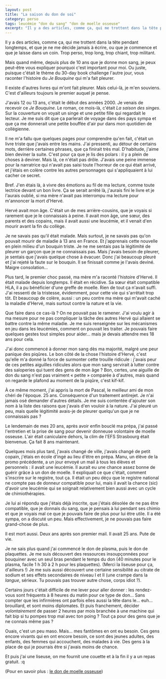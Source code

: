 ```yaml
---
layout: post
title: "La saison du don de soi"
category: perso
tags: leucémie "don du sang" "don de moelle osseuse"
excerpt: "Il y a des articles, comme ça, qui me trottent dans la tête pendant longtemps, et que je ne me décide jamais à écrire, ou que je commence et que je laisse dans un coin. Trop perso, trop long, trop chiant, trop militant."
---
```


Il y a des articles, comme ça, qui me trottent dans la tête pendant longtemps, et que je ne me décide jamais à écrire, ou que je commence et que je laisse dans un coin. Trop perso, trop long, trop chiant, trop militant.

Mais quand même, depuis plus de 10 ans que je donne mon sang, je peux peut-être vous expliquer pourquoi c'est important pour moi. Ou juste, puisque c'était le thème du 30-day book challenge l'autre jour, vous raconter l'histoire du _Je Bouquine_ qui m'a fait pleurer.

Il existe d'autres livres qui m'ont fait pleurer. Mais celui-là, je m'en souviens. C'est d'ailleurs toujours le premier auquel je pense.

J'avais 12 ou 13 ans, c'était le début des années 2000. Je venais de recevoir ce _Je Bouquine_. Le roman, ce mois-là, c'était _La saison des singes_. Sur la couverture on voyait un singe et une petite fille qui regardait le lecteur. Je me suis dit que ça parlerait de voyage dans des pays sympa et que ça me donnerait une petite bouffée d'air pur dans mon quotidien de collégienne.

Il ne m'a fallu que quelques pages pour comprendre qu'en fait, c'était un livre triste que j'avais entre les mains. J'ai pressenti, au détour de certains mots, derrière certaines phrases, que ça finirait très mal. D'habitude, j'aime bien deviner la suite. C'est pour ça que je lis des polars : il y a plein de choses à deviner. Mais là, ce n'était pas drôle. J'avais une peine immense pour la narratrice qui n'avait pas saisi toute l'horreur de ce qui était arrivé, et j'étais en colère contre les autres personnages qui s'appliquaient à lui cacher ce secret.

Bref. J'en étais là, à vivre des émotions au fil de ma lecture, comme toute lectrice devant un bon livre. Ça se serait arrêté là, j'aurais fini le livre et je l'aurais oublié, si ma mère n'avait pas interrompu ma lecture pour m'annoncer la mort d'Hervé.

Hervé avait mon âge. C'était un de mes arrière-cousins, que je voyais si rarement que je le connaissais à peine. Il avait mon âge, une sœur, des parents et des copains, mais il avait aussi une leucémie, et il venait d'en mourir avant la fin du collège.

Je ne savais pas qu'il était malade. Mais surtout, je ne savais pas qu'on pouvait mourir de maladie à 13 ans en France. Et j'apprenais cette nouvelle en plein milieu d'un bouquin triste. 
Je ne me sentais pas la légitimité de pleurer un garçon que je ne connaissais pas. Mais j'avais besoin de pleurer, je sentais que j'avais quelque chose à évacuer. Donc j'ai beaucoup pleuré et j'ai rejeté la faute sur le bouquin. Il se finissait comme je l'avais deviné. Maigre consolation…

Plus tard, le premier choc passé, ma mère m'a raconté l'histoire d'Hervé. Il était malade depuis longtemps. Il était en récidive. Sa sœur était compatible HLA, il a pu bénéficier d'une greffe de moelle. Rien de tout ça n'avait suffi. J'ai ressenti de la tristesse, évidemment, pour cette vie qui s'arrêtait trop tôt. Et beaucoup de colère, aussi : un peu contre ma mère qui m'avait caché la maladie d'Hervé, mais surtout contre la nature et la vie.

Que faire dans ce cas-là ? On ne pouvait pas le ramener. J'ai voulu agir à ma mesure pour ne pas compliquer la tâche des autres Hervé qui allaient se battre contre la même maladie. Je me suis renseignée sur les mécanismes en jeu dans les leucémies, comment on pouvait les traiter. Je pouvais faire quelques gestes tout simples pour aider… mais je devais attendre mes 18 ans pour cela.

J'ai donc commencé à donner mon sang dès ma majorité, malgré une peur panique des piqûres. Le bon côté de la chose l'histoire d'Hervé, c'est qu'elle m'a donné la force de surmonter cette trouille ridicule : j'avais peur de ces petites aiguilles ridicules alors que mon sang servirait à lutter contre des saloperies qui tuent des gens de mon âge ? Bon, certes, une aiguille de don du sang n'est pas vraiment « petite » comparée à d'autres, mais quand on regarde le plafond au moment de la piqûre, c'est kif-kif.

À ce même moment, j'ai appris la mort de Pascal, le meilleur ami de mon chéri de l'époque. 25 ans. Conséquence d'un traitement antirejet. Je n'ai jamais osé demander d'autres détails. Je me suis contentée d'ajouter son nom à la liste des raisons que j'avais d'en vouloir à la nature. J'ai pleuré un peu, mais quelle légitimité avais-je de pleurer quelqu'un que je ne connaissais pas ?

Le lendemain de mes 20 ans, après avoir enfin bouclé ma prépa, j'ai passé l'entretien et la prise de sang pour devenir donneuse volontaire de moelle osseuse. L'air était caniculaire dehors, la clim de l'EFS Strasbourg était bienvenue. Ça fait 8 ans maintenant.

Quelques mois plus tard, j'avais changé de ville, j'avais changé de petit copain, j'étais en école d'ingé au lieu d'être en prépa. Manu, un élève de la promo précédente, a un jour envoyé un mail à tous les élèves et personnels : il avait une leucémie. Il aurait eu une chance assez bonne de guérir grâce à un don de moelle. Il expliquait ce que c'était, comment s'inscrire sur le registre, tout ça. Il était un peu déçu que le registre national ne compte pas de donneur compatible pour lui, mais il avait la chance (sic) d'avoir une leucémie qui se soignait relativement bien aussi avec un cycle de chimiothérapies.

Je lui ai répondu que j'étais déjà inscrite, que j'étais désolée de ne pas être compatible, que je donnais du sang, que je pensais à lui pendant ses chimio et que je voyais mal ce que je pouvais faire de plus pour lui être utile. Il a été sympa, on a discuté un peu. Mais effectivement, je ne pouvais pas faire grand-chose de plus.

Il est mort aussi. Deux ans après son premier mail. Il avait 25 ans. Pute de vie.

Je ne sais plus quand j'ai commencé le don de plasma, puis le don de plaquettes. Je me suis découvert des ressources insoupçonnées pour bouquiner avec un seul bras pendant le temps du don (40 minutes pour le plasma, facile 1 h 30 à 2 h pour les plaquettes). (Merci la liseuse pour ça, d'ailleurs !) Je me suis aussi découvert une certaine sensibilité au citrate de sodium et ses effets secondaires de niveau I et II (une crampe dans la _langue_, sérieux. Tu pouvais pas trouver autre chose, corps idiot ?).

Certains jours c'était difficile de me lever pour aller donner : les rendez-vous sont fréquents à 8 heures du matin pour ce type de don… Sans compter que les infirmières ont parfois elles aussi la tête dans le… euh… brouillard, et sont moins diplomates. Et puis franchement, décider _volontairement_ de passer 2 heures par mois branchée à une machine qui fait bip si tu pompes trop mal avec ton poing ? Tout ça pour des gens que je ne connais même pas ? 

Ouais, c'est un peu maso. Mais… mes fantômes en ont eu besoin. Ces gens encore vivants qui en ont encore besoin, ce sont des jeunes adultes, des enfants, des femmes qui accouchent, des malades à vie. Des gens à la place de qui je pourrais être si j'avais moins de chance.

Et puis j'ai une liseuse, on me fournit une couette et à la fin il y a un repas gratuit. :q

(Pour en savoir plus : [le don de moelle osseuse](https://www.dondemoelleosseuse.fr/savoir-don))

